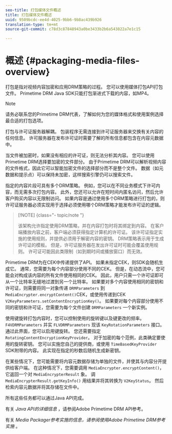 ```yaml
---
seo-title: 打包媒体文件概述
title: 打包媒体文件概述
uuid: 9509bcdc-ee4d-4025-9bb6-9b8ac439b926
translation-type: tm+mt
source-git-commit: c78d3c87848943a0be3433b2b6a543822a7e1c15

---
```



# 概述 {#packaging-media-files-overview}

打包是指对视频内容加密和应用DRM策略的过程。 您可以使用媒体打包API打包文件。 Primetime DRM Java SDK只能打包渐进式下载的内容，如MP4。

>[!NOTE]
>
>请务必联系您的Primetime DRM代表，了解如何为您的媒体格式和使用案例选择最合适的打包选项。

打包与许可证服务器解耦。 包装程序无需连接到许可证服务器来交换有关内容的任何信息。 许可服务器在发布许可证时需要了解的所有信息都包含在内容元数据中。

当文件被加密时，如果没有相应的许可证，则无法分析其内容。 您可以使用Primetime DRM选择要加密的文件部分。 由于Primetime DRM可以解析视频内容的文件格式，因此它可以智能加密文件的选择部分而不是整个文件。 数据（如元数据和提示点）可以保持未加密，这样搜索引擎仍可以搜索文件。

指定的内容片段可具有多个DRM策略。 例如，您可以在不同业务模式下许可内容，而无需多次打包内容。 此外，您还可以允许在短时间内匿名访问，然后允许客户购买内容以无限制访问。 如果内容是通过使用多个DRM策略进行打包的，则许可证服务器必须实现用于选择必须使用哪个DRM策略才能发布许可证的逻辑。

>[!NOTE] {class=&quot;- topic/note &quot;}
>
>该架构允许指定使用DRM策略，并在内容打包时将其绑定到内容。 在客户端播放内容之前，客户端必须获得指定计算机的许可证。 该许可证指定实施的使用规则，并提供必须用于解密内容的密钥。 DRM策略表示用于生成许可证的模板。 但是，许可证服务器在发出许可证时可能会覆盖使用规则。 许可证可能因此类限制（如到期时间或播放窗口）而无效。

Primetime DRM为在CEK中传递提供了API。 如果未指定CEK，则SDK会随机生成它。 通常，您需要为每个内容部分使用不同的CEK。 但是，在动态流中，您可能会对构成该内容的所有文件使用相同的CEK。 因此，用户只需一个许可证即可从一个比特率无缝地过渡到另一个比特率。 如果要对多个内容使用相同的密钥和许可证，则需要将同一对象传递 `DRMParameters` 到 `MediaEncrypter.encryptContent()`CEK，或使用传递到CEK `V2KeyParameters.setContentEncryptionKey()`。 如果要对每个内容部分使用不同的密钥和许可证，您需要为每个文件创建 `DRMParameters` 一个新实例。

使用键旋转打包内容时，您可以控制使用的旋转键以及键更改的频率。 `F4VDRMParameters` 并实 `FLVDRMParameters` 现该 `KeyRotationParameters` 接口。 通过此界面，您可以启用键旋转。 您还需要指定 `RotatingContentEncryptionKeyProvider`。 对于加密的每个范例，此类确定要使用的旋转密钥。 您可以实施您自己的提供商，或使用 `TimeBasedKeyProvider` SDK附带的内容。 此实现在指定的秒数后随机生成新密钥。

在某些情况下，您可能需要将内容元数据存储为单独的文件，并使其与内容分开提供给客户端。 在这种情况下，您需要调用 `MediaEncrypter.encryptContent()`，它返回一个对 `MediaEncrypterResult` 象。 调 `MediaEncrypterResult.getKeyInfo()` 用结果并将其转换为 `V2KeyStatus`。 然后检索内容元数据并将其存储在文件中。

所有这些任务都可以通过Java API完成。

有关 *Java API的详细信息* ，请参阅Adobe Primetime DRM API参考。

有关 *Media Packager参考实施的信息，请参阅使用Adobe Primetime DRM参考实施* 。
